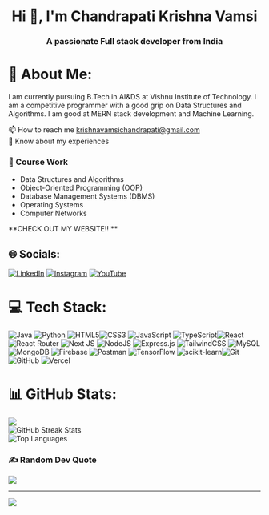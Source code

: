 <h1 align="center">Hi 👋, I'm Chandrapati Krishna Vamsi</h1>
<h3 align="center">A passionate Full stack developer from India </h3>

# 💫 About Me:

I am currently pursuing B.Tech in AI&DS at Vishnu Institute of Technology.
I am a competitive programmer with a good grip on Data Structures and Algorithms.
I am good at MERN stack development and Machine Learning.
<br>
<!-- Empty line here -->
📫 How to reach me krishnavamsichandrapati@gmail.com <br>
📄 Know about my experiences 


### 📘 Course Work
- Data Structures and Algorithms
- Object-Oriented Programming (OOP)
- Database Management Systems (DBMS)
- Operating Systems
- Computer Networks

**CHECK OUT MY WEBSITE!! **


## 🌐 Socials:
[![LinkedIn](https://img.shields.io/badge/LinkedIn-%230077B5.svg?logo=linkedin&logoColor=white)](www.linkedin.com/in/krishna-vamsi-chandrapati-2224b4226) 
[![Instagram](https://img.shields.io/badge/Instagram-%23E4405F.svg?logo=Instagram&logoColor=white)](https://www.instagram.com/krishna_vamsi004/) [![YouTube](https://img.shields.io/badge/YouTube-%23FF0000.svg?logo=YouTube&logoColor=white)](https://youtube.com/@chandrapatikrishnavamsi?si=CQx9jcfbNVbV20s_) 

# 💻 Tech Stack:
![Java](https://img.shields.io/badge/java-%23ED8B00.svg?style=for-the-badge&logo=java&logoColor=white) ![Python](https://img.shields.io/badge/python-3776AB.svg?style=for-the-badge&logo=python&logoColor=white) ![HTML5](https://img.shields.io/badge/html5-%23E34F26.svg?style=for-the-badge&logo=html5&logoColor=white)![CSS3](https://img.shields.io/badge/css3-%231572B6.svg?style=for-the-badge&logo=css3&logoColor=white)  ![JavaScript](https://img.shields.io/badge/javascript-%23323330.svg?style=for-the-badge&logo=javascript&logoColor=%23F7DF1E)  ![TypeScript](https://img.shields.io/badge/typescript-%23007ACC.svg?style=for-the-badge&logo=typescript&logoColor=white)![React](https://img.shields.io/badge/react-%2320232a.svg?style=for-the-badge&logo=react&logoColor=%2361DAFB) ![React Router](https://img.shields.io/badge/React_Router-CA4245?style=for-the-badge&logo=react-router&logoColor=white) ![Next JS](https://img.shields.io/badge/Next-black?style=for-the-badge&logo=next.js&logoColor=white) ![NodeJS](https://img.shields.io/badge/node.js-6DA55F?style=for-the-badge&logo=node.js&logoColor=white) ![Express.js](https://img.shields.io/badge/express.js-%23404d59.svg?style=for-the-badge&logo=express&logoColor=%2361DAFB)  ![TailwindCSS](https://img.shields.io/badge/tailwindcss-%2338B2AC.svg?style=for-the-badge&logo=tailwind-css&logoColor=white) ![MySQL](https://img.shields.io/badge/mysql-4479A1.svg?style=for-the-badge&logo=mysql&logoColor=white) ![MongoDB](https://img.shields.io/badge/MongoDB-%234ea94b.svg?style=for-the-badge&logo=mongodb&logoColor=white) ![Firebase](https://img.shields.io/badge/firebase-%23039BE5.svg?style=for-the-badge&logo=firebase)  ![Postman](https://img.shields.io/badge/Postman-FF6C37?style=for-the-badge&logo=postman&logoColor=white) ![TensorFlow](https://img.shields.io/badge/TensorFlow-FF6F00.svg?style=for-the-badge&logo=TensorFlow&logoColor=white) ![scikit-learn](https://img.shields.io/badge/scikit--learn-F7931E.svg?style=for-the-badge&logo=scikit-learn&logoColor=white)![Git](https://img.shields.io/badge/git-F05032.svg?style=for-the-badge&logo=git&logoColor=white) ![GitHub](https://img.shields.io/badge/github-181717.svg?style=for-the-badge&logo=github&logoColor=white)  ![Vercel](https://img.shields.io/badge/vercel-%23000000.svg?style=for-the-badge&logo=vercel&logoColor=white)

# 📊 GitHub Stats:
![](https://github-readme-stats.vercel.app/api?username=krishnavamsi-22&theme=dracula&hide_border=false&include_all_commits=true&count_private=false)
<br/>
![GitHub Streak Stats](https://github-readme-streak-stats.herokuapp.com/?user=krishnavamsi-22&theme=dark&hide_border=false)
<br>
![Top Languages](https://github-readme-stats.vercel.app/api/top-langs/?username=krishnavamsi-22&theme=dark&hide_border=false&include_all_commits=true&count_private=false&layout=compact)



### ✍️ Random Dev Quote

![](https://quotes-github-readme.vercel.app/api?type=horizontal&theme=dark)

---
[![](https://visitcount.itsvg.in/api?id=krishnavamsi-22&icon=0&color=0)](https://visitcount.itsvg.in)

<!-- Proudly created with GPRM ( https://gprm.itsvg.in ) -->
